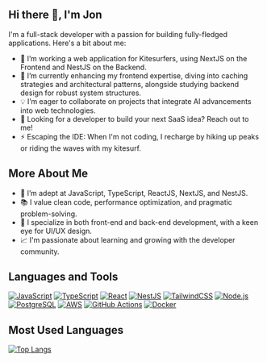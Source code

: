 ## Hi there 👋, I'm Jon

I'm a full-stack developer with a passion for building fully-fledged applications. Here's a bit about me:

- 🔭 I’m working a web application for Kitesurfers, using NextJS on the Frontend and NestJS on the Backend.
- 🌱 I’m currently enhancing my frontend expertise, diving into caching strategies and architectural patterns, alongside studying backend design for robust system structures.
- 💡 I’m eager to collaborate on projects that integrate AI advancements into web technologies.
- 🤝 Looking for a developer to build your next SaaS idea? Reach out to me!
- ⚡ Escaping the IDE: When I'm not coding, I recharge by hiking up peaks or riding the waves with my kitesurf.

## More About Me

- 🚀 I’m adept at JavaScript, TypeScript, ReactJS, NextJS, and NestJS.
- 📚 I value clean code, performance optimization, and pragmatic problem-solving.
- 🧩 I specialize in both front-end and back-end development, with a keen eye for UI/UX design.
- 📈 I'm passionate about learning and growing with the developer community.


## Languages and Tools

[![JavaScript](https://img.shields.io/badge/-JavaScript-F7DF1E?style=flat-square&logo=javascript&logoColor=black)](https://developer.mozilla.org/en-US/docs/Web/JavaScript)
[![TypeScript](https://img.shields.io/badge/-TypeScript-3178C6?style=flat-square&logo=typescript&logoColor=white)](https://www.typescriptlang.org/)
[![React](https://img.shields.io/badge/-React-61DAFB?style=flat-square&logo=react&logoColor=black)](https://reactjs.org/)
[![NestJS](https://img.shields.io/badge/-NestJS-ea2845?style=flat-square&logo=nestjs&logoColor=white)](https://nestjs.com/)
[![TailwindCSS](https://img.shields.io/badge/-TailwindCSS-38B2AC?style=flat-square&logo=tailwind-css&logoColor=white)](https://tailwindcss.com/)
[![Node.js](https://img.shields.io/badge/-Node.js-339933?style=flat-square&logo=node.js&logoColor=white)](https://nodejs.org/)
[![PostgreSQL](https://img.shields.io/badge/-PostgreSQL-336791?style=flat-square&logo=postgresql&logoColor=white)](https://www.postgresql.org/)
[![AWS](https://img.shields.io/badge/-AWS-232F3E?style=flat-square&logo=amazon-aws&logoColor=white)](https://aws.amazon.com/)
[![GitHub Actions](https://img.shields.io/badge/-GitHub_Actions-2088FF?style=flat-square&logo=github-actions&logoColor=white)](https://github.com/features/actions)
[![Docker](https://img.shields.io/badge/-Docker-2496ED?style=flat-square&logo=docker&logoColor=white)](https://docker.com/)

## Most Used Languages

[![Top Langs](https://github-readme-stats.vercel.app/api/top-langs/?username=JonHualde&layout=compact)](https://github.com/anuraghazra/github-readme-stats)


<!--
## My Projects:

- [Project Name](repo-link) - Brief description of the project.
- [Another Project](repo-link) - Brief description of this other project.

---
-->

<!--

![Your GitHub stats](https://github-readme-stats.vercel.app/api?username=jonhualde&show_icons=true)

---

-->
